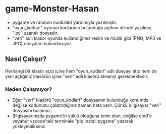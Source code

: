 # game-Monster-Hasan
* pygame ve random modülleri yardımıyla yazılmıştır.
* "oyun_kodlari" oyunun kodlarının bulunduğu python dilinde yazılmış ".py" uzantılı dosyadır.
* "veri" adlı klasör oyunda kullandığımız resim ve müzik gibi (PNG, MP3 ve JPG) dosyaları bulunduruyor.
## Nasıl Çalışır?
Herhangi bir klasör açıp içine hem "oyun_kodlari" adlı dosyayı atıp hem de yeni açtığınız klasörün içine "veri" adlı klasörü atmanız gerekmektedir.
### Neden Çalışmıyor?
* Eğer "veri" klasörü "oyun_kodlari" dosyasının bulunduğu konumda değilse kodunuzu çalıştırdığınız zaman hata verir. Çünkü bilgisayar "veri" dosyasını bulamaz.
* Bilgisayarınızda pygame'in yüklü olduğuna emin olun, değilse cmd'e veyahut vscode'taki terminale "pip install pygame" yazarak yükleyebilirsiniz.
